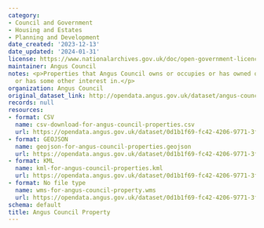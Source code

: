 ```yaml
---
category:
- Council and Government
- Housing and Estates
- Planning and Development
date_created: '2023-12-13'
date_updated: '2024-01-31'
license: https://www.nationalarchives.gov.uk/doc/open-government-licence/version/3/
maintainer: Angus Council
notes: <p>Properties that Angus Council owns or occupies or has owned or occupied
  or has some other interest in.</p>
organization: Angus Council
original_dataset_link: http://opendata.angus.gov.uk/dataset/angus-council-property
records: null
resources:
- format: CSV
  name: csv-download-for-angus-council-properties.csv
  url: https://opendata.angus.gov.uk/dataset/0d1b1f69-fc42-4206-9771-3f436fe5b315/resource/147d82cf-ccc2-401f-8c1b-ba4e7037517c/download/csv-download-for-angus-council-properties.csv
- format: GEOJSON
  name: geojson-for-angus-council-properties.geojson
  url: https://opendata.angus.gov.uk/dataset/0d1b1f69-fc42-4206-9771-3f436fe5b315/resource/05569095-69b5-44c3-b305-45dd6c16add1/download/ppt_council_properties.geojson
- format: KML
  name: kml-for-angus-council-properties.kml
  url: https://opendata.angus.gov.uk/dataset/0d1b1f69-fc42-4206-9771-3f436fe5b315/resource/322f773b-30d1-48f2-bfa4-6fdf7b4411e3/download/kml-for-angus-council-properties.kml
- format: No file type
  name: wms-for-angus-council-property.wms
  url: https://opendata.angus.gov.uk/dataset/0d1b1f69-fc42-4206-9771-3f436fe5b315/resource/ca4905bb-8961-4ada-bcd0-68d5921755e2/download/wms-for-angus-council-property.wms
schema: default
title: Angus Council Property
---
```

